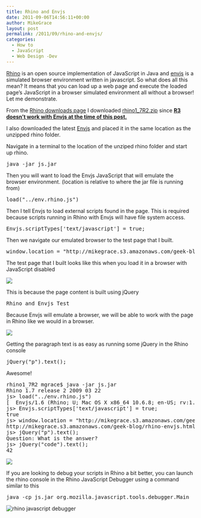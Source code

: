 ```yaml
---
title: Rhino and Envjs
date: 2011-09-06T14:56:11+00:00
author: MikeGrace
layout: post
permalink: /2011/09/rhino-and-envjs/
categories:
  - How to
  - JavaScript
  - Web Design -Dev
---
```

[Rhino](http://www.mozilla.org/rhino/) is an open source implementation of JavaScript in Java and [envjs](http://www.envjs.com/) is a simulated browser environment written in javascript. So what does all this mean? It means that you can load up a web page and execute the loaded page&#8217;s JavaScript in a browser simulated environment all without a browser! Let me demonstrate.

From the [Rhino downloads page](https://developer.mozilla.org/en/Rhino_downloads_archive) I downloaded [rhino1_7R2.zip](ftp://ftp.mozilla.org/pub/mozilla.org/js/rhino1_7R2.zip) since <span style="text-decoration: underline;"><strong>R3 doesn&#8217;t work with Envjs at the time of this post.</strong></span>

I also downloaded the latest [Envjs](http://www.envjs.com/) and placed it in the same location as the unzipped rhino folder.

Navigate in a terminal to the location of the unziped rhino folder and start up rhino.

<pre lang="bash">java -jar js.jar</pre>

Then you will want to load the Envjs JavaScript that will emulate the browser environment. (location is relative to where the jar file is running from)

<pre lang="bash">load("../env.rhino.js")</pre>

Then I tell Envjs to load external scripts found in the page. This is required because scripts running in Rhino with Envjs will have file system access.

<pre lang="javascript">Envjs.scriptTypes['text/javascript'] = true;</pre>

Then we navigate our emulated browser to the test page that I built.

<pre lang="javascript">window.location = "http://mikegrace.s3.amazonaws.com/geek-blog/rhino-envjs.html"</pre>

The test page that I built looks like this when you load it in a browser with JavaScript disabled

![](http://mikegrace.s3.amazonaws.com/geek-blog/rhino-envjs-test-page-js-disabled.png)

This is because the page content is built using jQuery

<pre lang="html4strict">Rhino and Envjs Test</pre>

Because Envjs will emulate a browser, we will be able to work with the page in Rhino like we would in a browser.

![](http://mikegrace.s3.amazonaws.com/geek-blog/rhino-envjs-test-page-js-enabled.png)

Getting the paragraph text is as easy as running some jQuery in the Rhino console

<pre lang="javascript">jQuery("p").text();</pre>

Awesome!

<pre lang="bash">rhino1_7R2 mgrace$ java -jar js.jar
Rhino 1.7 release 2 2009 03 22
js&gt; load("../env.rhino.js")
[  Envjs/1.6 (Rhino; U; Mac OS X x86_64 10.6.8; en-US; rv:1.7.0.rc2) Resig/20070309 PilotFish/1.2.13  ]
js&gt; Envjs.scriptTypes['text/javascript'] = true;
true
js&gt; window.location = "http://mikegrace.s3.amazonaws.com/geek-blog/rhino-envjs.html"
http://mikegrace.s3.amazonaws.com/geek-blog/rhino-envjs.html
js&gt; jQuery("p").text();
Question: What is the answer?
js&gt; jQuery("code").text();
42</pre>

![](http://mikegrace.s3.amazonaws.com/geek-blog/running-rhino-envjs-from-console.png)

If you are looking to debug your scripts in Rhino a bit better, you can launch the rhino console in the Rhino JavaScript Debugger using a command similar to this

<pre lang="bash">java -cp js.jar org.mozilla.javascript.tools.debugger.Main</pre>

![rhino javascript debugger](http://mikegrace.s3.amazonaws.com/geek-blog/rhino-javascript-debugger.png)